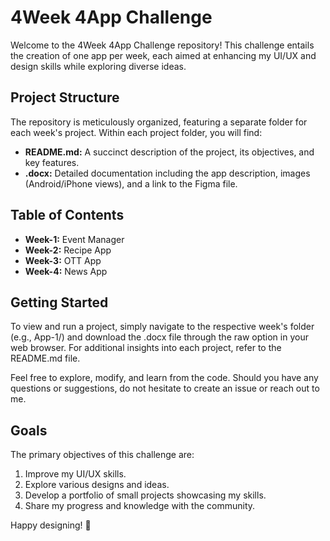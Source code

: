 # 4Week 4App Challenge

Welcome to the 4Week 4App Challenge repository! This challenge entails the creation of one app per week, each aimed at enhancing my UI/UX and design skills while exploring diverse ideas.

## Project Structure

The repository is meticulously organized, featuring a separate folder for each week's project. Within each project folder, you will find:

- **README.md:** A succinct description of the project, its objectives, and key features.
- **.docx:** Detailed documentation including the app description, images (Android/iPhone views), and a link to the Figma file.

## Table of Contents

- **Week-1:** Event Manager
- **Week-2:** Recipe App
- **Week-3:** OTT App
- **Week-4:** News App

## Getting Started

To view and run a project, simply navigate to the respective week's folder (e.g., App-1/) and download the .docx file through the raw option in your web browser. For additional insights into each project, refer to the README.md file.

Feel free to explore, modify, and learn from the code. Should you have any questions or suggestions, do not hesitate to create an issue or reach out to me.

## Goals

The primary objectives of this challenge are:

1. Improve my UI/UX skills.
2. Explore various designs and ideas.
3. Develop a portfolio of small projects showcasing my skills.
4. Share my progress and knowledge with the community.

Happy designing! 🚀
